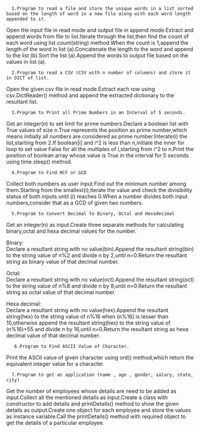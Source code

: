       1.Program to read a file and store the unique words in a list sorted based on the length of word in a new file along with each word length appended to it.
   Open the input file in read mode and output file in append mode.Extract and append words from file to list.Iterate through the list,then find the count of each word using list.count(string) method.When the count is 1,append the length of the word in list (a).Concatenate the length to the word and append to the list (b).Sort the list (a).Append the words to output file based on the values in list (a).
   
      2.Program to read a CSV (CSV with n number of columns) and store it in DICT of list.
   Open the given csv file in read mode.Extract each row using csv.DictReader() method and append the extracted dictionary to the resultant list.
   
      3.Program to Print all Prime Numbers in an Interval of 5 seconds.
   Get an integer(n) to set limit for prime numbers.Declare a boolean list with True values of size n.True represents the position as prime number,which means initially all numbers are considered as prime number.Interate(i) the list,starting from 2.If boolean[i] and i^2 is less than n,initiate the inner for loop to set value False for all the multiples of i,starting from i^2 to n.Print the position of boolean array whose value is True in the interval for 5 seconds using time.sleep() method.
      
      4.Program to Find HCF or GCD
   Collect both numbers as user input.Find out the minimum number among them.Starting from the smallest(i),iterate the value and check the divisibility status of both inputs until (i) reaches 0.When a number divides both input numbers,consider that as a GCD of given two numbers. 
      
      5.Program to Convert Decimal to Binary, Octal and Hexadecimal
   Get an integer(n) as input.Create three separate methods for calculating binary,octal and hexa decimal values for the number.
   
   Binary:  
            Declare a resultant string with no value(bin).Append the resultant string(bin) to the string value of n%2 and divide n by 2,until n=0.Return the resultant string as binary value of that decimal number.
    
   Octal:  
            Declare a resultant string with no value(oct).Append the resultant string(oct) to the string value of n%8 and divide n by 8,until n=0.Return the resultant string as octal value of that decimal number.
            
   Hexa decimal:  
            Declare a resultant string with no value(hex).Append the resultant string(hex) to the string value of n%16 when (n%16) is lesser than 10,otherwise append the resultant string(hex) to the string value of (n%16)+55 and divide n by 16,until n=0.Return the resultant string as hexa decimal value of that decimal number.
            
       6.Program to Find ASCII Value of Character.
   Print the ASCII value of given character using ord() method,which return the equivalent integer value for a character.
   
      7.Program to get an application (name , age , gender, salary, state, city)
   Get the number of employees whose details are need to be added as input.Collect all the mentioned details as input.Create a class with constructor to add details and printDetails() method to show the given details as output.Create one object for each employee and store the values as instance variable.Call the printDetails() method with required object to get the details of a particular employee.
      
